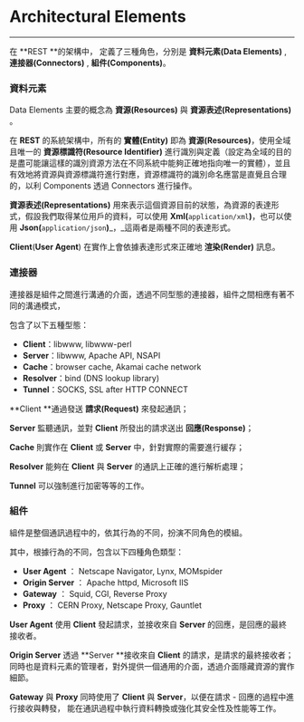 # Architectural Elements

---

在 **REST **的架構中， 定義了三種角色，分別是 **資料元素\(Data Elements\)** , **連接器\(Connectors\)** , **組件\(Components\)**。

### 資料元素

Data Elements 主要的概念為 **資源\(Resources\)** 與 **資源表述\(Representations\)** 。

在 **REST** 的系統架構中，所有的 **實體\(Entity\)** 即為 **資源\(Resources\)**，使用全域且唯一的 **資源標識符\(Resource Identifier\)** 進行識別與定義（設定為全域的目的是盡可能讓這樣的識別資源方法在不同系統中能夠正確地指向唯一的實體），並且有效地將資源與資源標識符進行對應，資源標識符的識別命名應當是直覺且合理的，以利 Components 透過 Connectors 進行操作。

**資源表述\(Representations\)** 用來表示這個資源目前的狀態，為資源的表達形式，假設我們取得某位用戶的資料，可以使用 **Xml\(**`application/xml`**\)**，也可以使用 **Json\(**`application/json`**\)**_，_這兩者是兩種不同的表達形式。

**Client**\(**User Agent**\) 在實作上會依據表達形式來正確地 **渲染\(Render\)** 訊息。

### **連接器**

連接器是組件之間進行溝通的介面，透過不同型態的連接器，組件之間相應有著不同的溝通模式，

包含了以下五種型態：

* **Client**：libwww, libwww-perl
* **Server**：libwww, Apache API, NSAPI
* **Cache**：browser cache, Akamai cache network
* **Resolver**：bind \(DNS lookup library\)
* **Tunnel**：SOCKS, SSL after HTTP CONNECT

**Client **通過發送 **請求\(Request\)** 來發起通訊；

**Server** 監聽通訊，並對 **Client** 所發出的請求送出 **回應\(Response\)**；

**Cache** 則實作在 **Client** 或 **Server** 中，針對實際的需要進行緩存；

**Resolver** 能夠在 **Client** 與 **Server** 的通訊上正確的進行解析處理；

**Tunnel** 可以強制進行加密等等的工作。

### **組件**

組件是整個通訊過程中的，依其行為的不同，扮演不同角色的模組。

其中，根據行為的不同，包含以下四種角色類型：

* **User Agent** ： Netscape Navigator, Lynx, MOMspider
* **Origin Server** ： Apache httpd, Microsoft IIS
* **Gateway** ： Squid, CGI, Reverse Proxy
* **Proxy** ： CERN Proxy, Netscape Proxy, Gauntlet

**User Agent** 使用 **Client** 發起請求，並接收來自 **Server** 的回應，是回應的最終接收者。

**Origin Server** 透過 **Server **接收來自 **Client** 的請求，是請求的最終接收者；同時也是資料元素的管理者，對外提供一個通用的介面，透過介面隱藏資源的實作細節。

**Gateway** 與 **Proxy** 同時使用了 **Client** 與 **Server**，以便在請求 - 回應的過程中進行接收與轉發， 能在通訊過程中執行資料轉換或強化其安全性及性能等工作。

